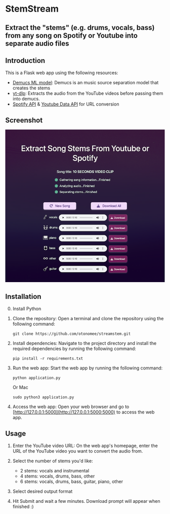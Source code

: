 # StemStream

## Extract the "stems" (e.g. drums, vocals, bass) from any song on Spotify or Youtube into separate audio files

## Introduction

This is a Flask web app using the following resources:

- [Demucs ML model](https://github.com/facebookresearch/demucs): Demucs is an music source separation model that creates the stems
- [yt-dlp](https://github.com/yt-dlp/yt-dlp): Extracts the audio from the YouTube videos before passing them into demucs.
- [Spotify API](https://developer.spotify.com/documentation/web-api) & [Youtube Data API](https://developers.google.com/youtube/v3) for URL conversion

## Screenshot

![alt text](static/landing-new.png)

## Installation

0. Install Python

1. Clone the repository: Open a terminal and clone the repository using the following command:

   ```
   git clone https://github.com/otonomee/streamstem.git
   ```

2. Install dependencies: Navigate to the project directory and install the required dependencies
   by running the following command:

   ```
   pip install -r requirements.txt
   ```

3. Run the web app: Start the web app by running the following command:

   ```
   python application.py
   ```

   Or Mac

   ```
   sudo python3 application.py
   ```

4. Access the web app: Open your web browser and go to
   [http://127.0.0.1:5000](http://127.0.0.1:5000:5000) to access the web app.

## Usage

1. Enter the YouTube video URL: On the web app's homepage, enter the URL of the YouTube video you
   want to convert the audio from.

2. Select the number of stems you'd like:

   - 2 stems: vocals and instrumental
   - 4 stems: vocals, drums, bass, other
   - 6 stems: vocals, drums, bass, guitar, piano, other

3. Select desired output format

4. Hit Submit and wait a few minutes. Download prompt will appear when finished :)
